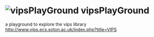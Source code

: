 ![vipsPlayGround](https://github.com/victusfate/vipsPlayGround/raw/master/playground.jpg)
vipsPlayGround
===

a playground to explore the vips library http://www.vips.ecs.soton.ac.uk/index.php?title=VIPS

